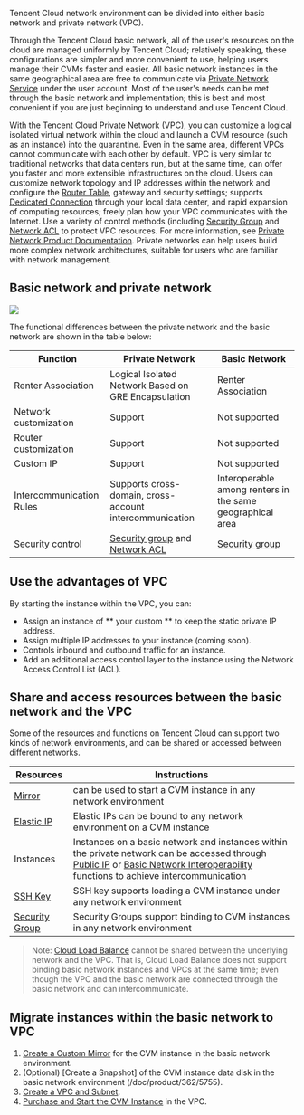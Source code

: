 Tencent Cloud network environment can be divided into either basic network and private network (VPC).

Through the Tencent Cloud basic network, all of the user's resources on the cloud are managed uniformly by Tencent Cloud; relatively speaking, these configurations are simpler and more convenient to use, helping users manage their CVMs faster and easier. All basic network instances in the same geographical area are free to communicate via [Private Network Service](/doc/product/213/5225) under the user account. Most of the user's needs can be met through the basic network and implementation; this is best and most convenient if you are just beginning to understand and use Tencent Cloud.

With the Tencent Cloud Private Network (VPC), you can customize a logical isolated virtual network within the cloud and launch a CVM resource (such as an instance) into the quarantine. Even in the same area, different VPCs cannot communicate with each other by default. VPC is very similar to traditional networks that data centers run, but at the same time, can offer you faster and more extensible infrastructures on the cloud. Users can customize network topology and IP addresses within the network and configure the [Router Table](https://www.qcloud.com/doc/product/215/4954), gateway and security settings; supports [Dedicated Connection](https://www.qcloud.com/doc/product/215/4976) through your local data center, and rapid expansion of computing resources; freely plan how your VPC communicates with the Internet. Use a variety of control methods (including [Security Group](/doc/product/213/5221) and [Network ACL](https://www.qcloud.com/doc/product/215/5132) to protect VPC resources. For more information, see [Private Network Product Documentation](https://www.qcloud.com/doc/product/215). Private networks can help users build more complex network architectures, suitable for users who are familiar with network management.

## Basic network and private network
![](//mccdn.qcloud.com/static/img/f1c113751199560fb87bc002b4bf0207/image.png)

						
The functional differences between the private network and the basic network are shown in the table below:

| Function | Private Network | Basic Network |
|---------|---------|---------|
| Renter Association | Logical Isolated Network Based on GRE Encapsulation | Renter Association |
| Network customization | Support | Not supported |
| Router customization | Support | Not supported |
| Custom IP | Support | Not supported |
| Intercommunication Rules | Supports cross-domain, cross-account intercommunication | Interoperable among renters in the same geographical area |
| Security control | [Security group](/doc/product/213/5221) and [Network ACL](https://www.qcloud.com/doc/product/215/5132) | [Security group](/doc/product/213/5221) |

## Use the advantages of VPC

By starting the instance within the VPC, you can:

- Assign an instance of ** your custom ** to keep the static private IP address.
- Assign multiple IP addresses to your instance (coming soon).
- Controls inbound and outbound traffic for an instance.
- Add an additional access control layer to the instance using the Network Access Control List (ACL).

## Share and access resources between the basic network and the VPC

Some of the resources and functions on Tencent Cloud can support two kinds of network environments, and can be shared or accessed between different networks.

| Resources | Instructions |
|--|--|
| [Mirror](/doc/product/213/4940) | can be used to start a CVM instance in any network environment |
| [Elastic IP](/doc/product/213/5733) | Elastic IPs can be bound to any network environment on a CVM instance |
| Instances | Instances on a basic network and instances within the private network can be accessed through [Public IP](/doc/product/213/5224) or [Basic Network Interoperability](https://www.qcloud.com/doc/product/215/5002) functions to achieve intercommunication |
| [SSH Key](/doc/product/213/6092) | SSH key supports loading a CVM instance under any network environment | 
| [Security Group](/doc/product/213/5221) | Security Groups support binding to CVM instances in any network environment |

> Note: [Cloud Load Balance](https://www.qcloud.com/doc/product/214) cannot be shared between the underlying network and the VPC. That is, Cloud Load Balance does not support binding basic network instances and VPCs at the same time; even though the VPC and the basic network are connected through the basic network and can intercommunicate.

## Migrate instances within the basic network to VPC
1) [Create a Custom Mirror](/doc/product/213/4942) for the CVM instance in the basic network environment.
2) (Optional) [Create a Snapshot] of the CVM instance data disk in the basic network environment (/doc/product/362/5755).
3) [Create a VPC and Subnet](https://www.qcloud.com/doc/product/215/4927#.E5.88.9B.E5.BB.BA.E7.A7.81.E6.9C.89.E7.BD.91.E7.BB.9C.E3.80.81.E5.88.9D.E5.A7.8B.E5.8C.96.E5.AD.90.E7.BD.91.E5.92.8C.E8.B7.AF.E7.94.B1.E8.A1.A8).
4) [Purchase and Start the CVM Instance](/doc/product/213/4855) in the VPC.